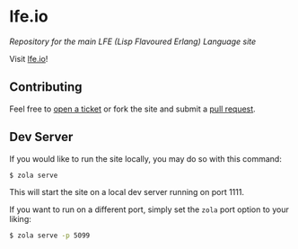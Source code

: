 # lfe.io

*Repository for the main LFE (Lisp Flavoured Erlang) Language site*

Visit <a href="http://lfe.io/">lfe.io</a>!

## Contributing

Feel free to <a href="https://github.com/lfe/lfe.github.io/issues/new">open a ticket</a>
or fork the site and submit a
<a href="https://github.com/lfe/lfe.github.io/pulls">pull request</a>.

## Dev Server

If you would like to run the site locally, you may do so with this command:

```bash
$ zola serve
```

This will start the site on a local dev server running on port 1111.

If you want to run on a different port, simply set the `zola` port option to
your liking:

```bash
$ zola serve -p 5099
```
